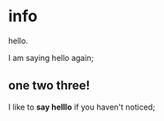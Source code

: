 # info

hello.

I am saying hello again;

## one two three!

I like to **say helllo** if you haven't noticed;
